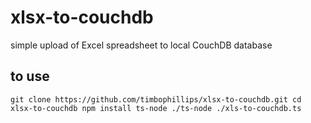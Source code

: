 # xlsx-to-couchdb
simple upload of Excel spreadsheet to local CouchDB database

## to use
`
git clone https://github.com/timbophillips/xlsx-to-couchdb.git
cd xlsx-to-couchdb
npm install
ts-node ./ts-node ./xls-to-couchdb.ts 
`
